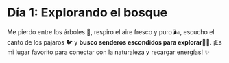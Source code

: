 # Día 1: Explorando el bosque 
Me pierdo entre los árboles 🌳, respiro el aire fresco y puro 🌬️, escucho el canto de los pájaros 🐦 y **busco senderos escondidos para explorar**🚶‍♀️. ¡Es mi lugar favorito para conectar con la naturaleza y recargar energías! ✨